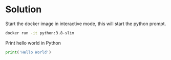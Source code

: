 # Solution

Start the docker image in interactive mode, this will start the python prompt.
```bash
docker run -it python:3.8-slim
```

Print hello world in Python
```python
print('Hello World')
```
